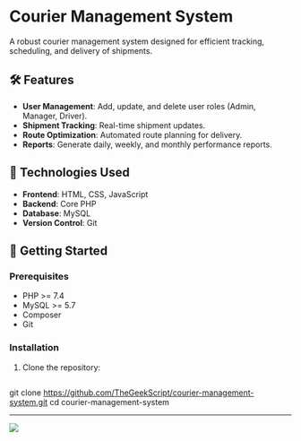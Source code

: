 # Courier Management System

A robust courier management system designed for efficient tracking, scheduling, and delivery of shipments.

## 🛠 Features
- **User Management**: Add, update, and delete user roles (Admin, Manager, Driver).
- **Shipment Tracking**: Real-time shipment updates.
- **Route Optimization**: Automated route planning for delivery.
- **Reports**: Generate daily, weekly, and monthly performance reports.

## 🔧 Technologies Used
- **Frontend**: HTML, CSS, JavaScript
- **Backend**: Core PHP
- **Database**: MySQL
- **Version Control**: Git

## 🚀 Getting Started

### Prerequisites
- PHP >= 7.4
- MySQL >= 5.7
- Composer
- Git

### Installation

1. Clone the repository:
   ```bash
  git clone https://github.com/TheGeekScript/courier-management-system.git
   cd courier-management-system

---
[![](https://visitcount.itsvg.in/api?id=thegeekscript&icon=0&color=12)](https://visitcount.itsvg.in)
